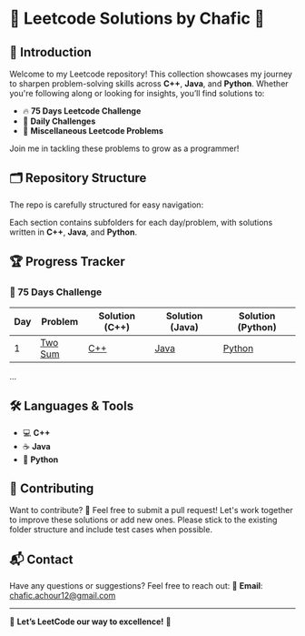 # 🚀 Leetcode Solutions by Chafic 🌟

## 📝 Introduction
Welcome to my Leetcode repository! This collection showcases my journey to sharpen problem-solving skills across **C++**, **Java**, and **Python**. Whether you're following along or looking for insights, you’ll find solutions to:
- 🔥 **75 Days Leetcode Challenge**
- 📅 **Daily Challenges**
- 🎯 **Miscellaneous Leetcode Problems**

Join me in tackling these problems to grow as a programmer!

## 🗂️ Repository Structure
The repo is carefully structured for easy navigation:


Each section contains subfolders for each day/problem, with solutions written in **C++**, **Java**, and **Python**.

## 🏆 Progress Tracker

### 🎯 75 Days Challenge
| Day | Problem | Solution (C++) | Solution (Java) | Solution (Python) |
| --- | ------- | --------------- | --------------- | ----------------- |
| 1   | [Two Sum](https://leetcode.com/problems/two-sum/) | [C++](75-Days-Challenge/Day-01/solution.cpp) | [Java](75-Days-Challenge/Day-01/Solution.java) | [Python](75-Days-Challenge/Day-01/solution.py) |
...

## 🛠️ Languages & Tools
- 💻 **C++**
- ☕ **Java**
- 🐍 **Python**

## 🤝 Contributing
Want to contribute? 🎉 Feel free to submit a pull request! Let's work together to improve these solutions or add new ones. Please stick to the existing folder structure and include test cases when possible.

## 📬 Contact
Have any questions or suggestions? Feel free to reach out:
📧 **Email**: [chafic.achour12@gmail.com](mailto:chafic.achour12@gmail.com)

---

🌟 **Let’s LeetCode our way to excellence!** 🌟

